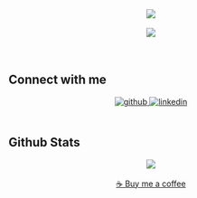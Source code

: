 <div align="center"><img src="https://spotify-github-profile.vercel.app/api/view?uid=q0mpf91k0684gaellarx08d71&cover_image=true&theme=default" /></div>  

<br/>  

<div align="center">
<img src="https://komarev.com/ghpvc/?username=foresthpark&&style=flat-square" align="center" />
</div>  
  

<br/>  


<br />



## Connect with me  
<div align="center">
<a href="https://github.com/foresthpark" target="_blank">
<img src=https://img.shields.io/badge/github-%2324292e.svg?&style=for-the-badge&logo=github&logoColor=white alt=github style="margin-bottom: 5px;" />
</a>
<a href="https://linkedin.com/in/forestpark" target="_blank">
<img src=https://img.shields.io/badge/linkedin-%231E77B5.svg?&style=for-the-badge&logo=linkedin&logoColor=white alt=linkedin style="margin-bottom: 5px;" />
</a>  
</div>  
  

<br/>  


## Github Stats  
<div align="center"><img src="https://github-readme-stats.vercel.app/api?username=foresthpark&show_icons=true&count_private=true&hide_border=true&theme=dracula" align="center" /></div>  

<br/>  


<div align="center">
<a href="https://coffee.forestp.dev" target="_blank">
☕️ Buy me a coffee
</a> 
</div>  
